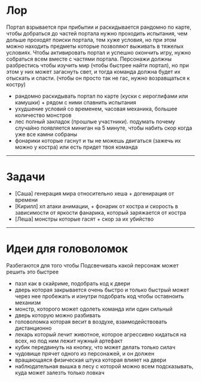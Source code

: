 # Лор
Портал взрывается при прибытии и раскидывается рандомно по карте, чтобы добраться до частей портала нужно проходить испытания, чем дольше проходят поиски портала, тем хуже условия, но при этом можно находить предметы которые позволяют выживать в тяжелых условиях. Чтобы активировать портал и успешно окончить игру, нужно собраться всем вместе с частями портала. Персонажи должны разбрестись чтобы изучить мир (чтобы быстрее найти портал), но при этом у них может загаснуть свет, и тогда команда должна будет их отыскать и спасти. (чтобы он просто так не гас, нужно возравщаться к костру)

- рандомно раскидывать портал по карте (куски с иероглифами или камушки) + рядом с ними спавнить испытания
- ухудшение условий со временем, часовая механика, большее количество монстров
- лес полный закладок (прошлые участники). подумать почему случайно появляется миниган на 5 минуте, чтобы набить скор когда уже все камни собраны
- фонарики которые гаснут и ты не можешь двигаться (зажечь их можно у костра) или есть придет твоя команда

----------------------

# Задачи
- [Саша] генерация мира относительно хеша + догенирация от времени
- [Кирилл] хп атаки анимации, + фонарик от костра и скорость в зависимости от яркости фанарика, который заряжается от костра
- [Леша] монстры которые гасят + скор за их убийство

----------------------

# Идеи для головоломок
Разбегаются для того чтобы Подсвечивать какой персонаж может решить это быстрее

- пазл как в скайриме, подобрать код к двери
- дверь которая закрывается очень быстро и только быстрый может через нее пробежать и изнутри подобрать код чтобы оставноить механизм
- монстр, которого может одолеть команда или один сильный
- дверь которую можно разбивать
- головоломка которая весит в воздухе, взаимодействовать дистанционно
- лекарь который лечит животное, которое агрессивно кидаться на всех, но под ним лежит нужный артефакт
- кубик передвинуть на кнопку, что может делать только силач
- чудовище прячет одного из персонажей, и он должен 
- вращающаяся физическая штука которая влияет на двери
- наблюдательная вышка в лесу с которой можно всем подсказывать, куда может залезть только ловкач